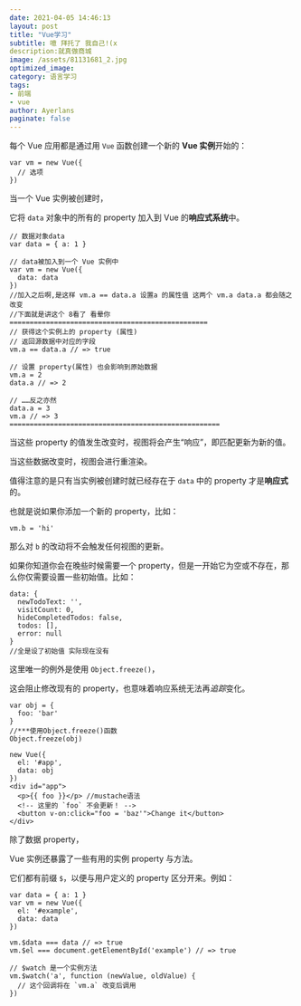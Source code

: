 ```yaml
---
date: 2021-04-05 14:46:13
layout: post
title: "Vue学习"
subtitle: 噫 拜托了 我自己!(x
description:就真做商城
image: /assets/81131681_2.jpg
optimized_image: 
category: 语言学习
tags: 
- 前端
- vue
author: Ayerlans
paginate: false
---
```




每个 Vue 应用都是通过用 `Vue` 函数创建一个新的 **Vue 实例**开始的：

```vue
var vm = new Vue({
  // 选项
})
```

当一个 Vue 实例被创建时，

它将 `data` 对象中的所有的 property 加入到 Vue 的**响应式系统**中。

```
// 数据对象data
var data = { a: 1 }

// data被加入到一个 Vue 实例中
var vm = new Vue({
  data: data
})
//加入之后啊,是这样 vm.a == data.a 设置a 的属性值 这两个 vm.a data.a 都会随之改变
//下面就是讲这个 8看了 看晕你
=================================================
// 获得这个实例上的 property (属性)
// 返回源数据中对应的字段
vm.a == data.a // => true

// 设置 property(属性) 也会影响到原始数据
vm.a = 2
data.a // => 2

// ……反之亦然
data.a = 3
vm.a // => 3
====================================================
```

当这些 property 的值发生改变时，视图将会产生“响应”，即匹配更新为新的值。

当这些数据改变时，视图会进行重渲染。

值得注意的是只有当实例被创建时就已经存在于 `data` 中的 property 才是**响应式**的。

也就是说如果你添加一个新的 property，比如：

```
vm.b = 'hi'
```

那么对 `b` 的改动将不会触发任何视图的更新。

如果你知道你会在晚些时候需要一个 property，但是一开始它为空或不存在，那么你仅需要设置一些初始值。比如：

```
data: {
  newTodoText: '',
  visitCount: 0,
  hideCompletedTodos: false,
  todos: [],
  error: null
}
//全是设了初始值 实际现在没有
```

这里唯一的例外是使用 `Object.freeze()`，

这会阻止修改现有的 property，也意味着响应系统无法再*追踪*变化。

```
var obj = {
  foo: 'bar'
}
//***使用Object.freeze()函数
Object.freeze(obj)

new Vue({
  el: '#app',
  data: obj
})
<div id="app">
  <p>{{ foo }}</p> //mustache语法
  <!-- 这里的 `foo` 不会更新！ -->
  <button v-on:click="foo = 'baz'">Change it</button>
</div>
```

除了数据 property，

Vue 实例还暴露了一些有用的实例 property 与方法。

它们都有前缀 `$`，以便与用户定义的 property 区分开来。例如：

```
var data = { a: 1 }
var vm = new Vue({
  el: '#example',
  data: data
})

vm.$data === data // => true
vm.$el === document.getElementById('example') // => true

// $watch 是一个实例方法
vm.$watch('a', function (newValue, oldValue) {
  // 这个回调将在 `vm.a` 改变后调用
})
```

